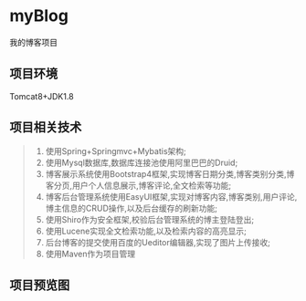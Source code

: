 # myBlog
我的博客项目
## 项目环境
Tomcat8+JDK1.8
## 项目相关技术
>1. 使用Spring+Springmvc+Mybatis架构;
>2. 使用Mysql数据库,数据库连接池使用阿里巴巴的Druid;
>3. 博客展示系统使用Bootstrap4框架,实现博客日期分类,博客类别分类,博客分页,用户个人信息展示,博客评论,全文检索等功能;
>4. 博客后台管理系统使用EasyUI框架,实现对博客内容,博客类别,用户评论,博主信息的CRUD操作,以及后台缓存的刷新功能;
>5. 使用Shiro作为安全框架,校验后台管理系统的博主登陆登出;
>6. 使用Lucene实现全文检索功能,以及检索内容的高亮显示;
>7. 后台博客的提交使用百度的Ueditor编辑器,实现了图片上传接收;
>8. 使用Maven作为项目管理
## 项目预览图
